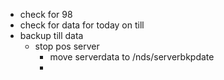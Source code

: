 - check for 98
- check for data for today on till
- backup till data
	- stop pos server
		- move serverdata to /nds/serverbkpdate
		-